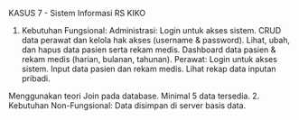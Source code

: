 KASUS 7 - Sistem Informasi RS KIKO
1. Kebutuhan Fungsional:
Administrasi:
Login untuk akses sistem.
CRUD data perawat dan kelola hak akses (username & password).
Lihat, ubah, dan hapus data pasien serta rekam medis.
Dashboard data pasien & rekam medis (harian, bulanan, tahunan).
Perawat:
Login untuk akses sistem.
Input data pasien dan rekam medis.
Lihat rekap data inputan pribadi.

Menggunakan teori Join pada database.
Minimal 5 data tersedia.
2. Kebutuhan Non-Fungsional:
Data disimpan di server basis data.

